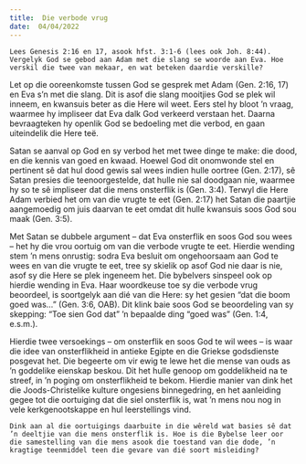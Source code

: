 ```yaml
---
title:  Die verbode vrug
date:  04/04/2022
---
```


`Lees Genesis 2:16 en 17, asook hfst. 3:1-6 (lees ook Joh. 8:44). Vergelyk God se gebod aan Adam met die slang se woorde aan Eva. Hoe verskil die twee van mekaar, en wat beteken daardie verskille?`

Let op die ooreenkomste tussen God se gesprek met Adam (Gen. 2:16, 17) en Eva s’n met die slang. Dit is asof die slang mooitjies God se plek wil inneem, en kwansuis beter as die Here wil weet. Eers stel hy bloot ’n vraag, waarmee hy impliseer dat Eva dalk God verkeerd verstaan het. Daarna bevraagteken hy openlik God se bedoeling met die verbod, en gaan uiteindelik die Here teë.

Satan se aanval op God en sy verbod het met twee dinge te make: die dood, en die kennis van goed en kwaad. Hoewel God dit onomwonde stel en pertinent sê dat hul dood gewis sal wees indien hulle oortree (Gen. 2:17), sê Satan presies die teenoorgestelde, dat hulle nie sal doodgaan nie, waarmee hy so te sê impliseer dat die mens onsterflik is (Gen. 3:4). Terwyl die Here Adam verbied het om van die vrugte te eet (Gen. 2:17) het Satan die paartjie aangemoedig om juis daarvan te eet omdat dit hulle kwansuis soos God sou maak (Gen. 3:5).

Met Satan se dubbele argument – dat Eva onsterflik en soos God sou wees – het hy die vrou oortuig om van die verbode vrugte te eet. Hierdie wending stem ’n mens onrustig: sodra Eva besluit om ongehoorsaam aan God te wees en van die vrugte te eet, tree sy skielik op asof God nie daar is nie, asof sy die Here se plek ingeneem het. Die bybelvers sinspeel ook op hierdie wending in Eva. Haar woordkeuse toe sy die verbode vrug beoordeel, is soortgelyk aan dié van die Here: sy het gesien “dat die boom goed was…” (Gen. 3:6, OAB). Dit klink baie soos God se beoordeling van sy skepping: “Toe sien God dat” ’n bepaalde ding “goed was” (Gen. 1:4, e.s.m.).

Hierdie twee versoekings – om onsterflik en soos God te wil wees – is waar die idee van onsterflikheid in antieke Egipte en die Griekse godsdienste posgevat het. Die begeerte om vir ewig te lewe het die mense van ouds as ’n goddelike eienskap beskou. Dit het hulle genoop om goddelikheid na te streef, in ’n poging om onsterflikheid te bekom. Hierdie manier van dink het die Joods-Christelike kulture ongesiens binnegedring, en het aanleiding gegee tot die oortuiging dat die siel onsterflik is, wat ’n mens nou nog in vele kerkgenootskappe en hul leerstellings vind.

`Dink aan al die oortuigings daarbuite in die wêreld wat basies sê dat ’n deeltjie van die mens onsterflik is. Hoe is die Bybelse leer oor die samestelling van die mens asook die toestand van die dode, ’n kragtige teenmiddel teen die gevare van dié soort misleiding?`